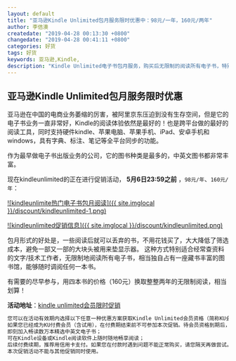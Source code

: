 ```yaml
---
layout: default
title: "亚马逊Kindle Unlimited包月服务限时优惠中：98元/一年，160元/两年"
author: 李佶澳
createdate: "2019-04-28 00:13:30 +0800"
changedate: "2019-04-28 00:41:11 +0800"
categories: 好货
tags: 好货
keywords: 亚马逊,Kindle,
description: "Kindle Unlimited电子书包月服务，购买后无限制的阅读所有电子书，特别适合大量阅读者"
---
```


## 亚马逊Kindle Unlimited包月服务限时优惠

亚马逊在中国的电商业务萎缩的厉害，被阿里京东压迫到没有生存空间，但是它的电子书业务一直非常好，Kindle的阅读体验依然是最好的！也是跨平台做的最好的阅读工具，同时支持硬件kindle、苹果电脑、苹果手机、iPad、安卓手机和windows，具有字典、标注、笔记等全平台同步的功能。

作为最早做电子书出版业务的公司，它的图书种类是最多的，中英文图书都非常丰富。

现在kindleunlimited的正在进行促销活动， **5月6日23:59之前** ，`98元/年`、`160元/年`：

[![kindleunlimite热门电子书包月阅读]({{ site.imglocal }}/discount/kindleunlimited-1.png)](https://www.amazon.cn/b/ref=nav_custrec_signin?ie=UTF8&node=1337022071&tag=znrio-23&)

[![kindleunlimited促销信息]({{ site.imglocal }}/discount/kindleunlimited.png)](https://www.amazon.cn/b/ref=nav_custrec_signin?ie=UTF8&node=1337022071&tag=znrio-23&)

包月形式的好处是，一些阅读后就可以丢弃的书，不用花钱买了，大大降低了筛选成本，避免一部又一部的大块头被用来垫显示器。
这种方式特别适合经常查资料的文字/技术工作者，无限制地阅读所有电子书，相当独自占有一座藏书丰富的图书馆，能够随时调阅任何一本书。

有需要的尽早参与，用四本书的价格（160元）换取整整两年的无限制阅读，相当划算！

**活动地址**：[kindle unlimited会员限时促销](https://www.amazon.cn/b/ref=nav_custrec_signin?ie=UTF8&node=1337022071&tag=znrio-23&)

```sh
您可以在活动有效期内选择以下任意一种优惠方案获取Kindle Unlimited会员资格（简称KU会员资格）；
如果您已经成为KU付费会员（含试用），在付费期结束前不可参加本次促销。待会员资格到期后，可按照实时价格充值续期；
即刻加入畅读数万本精选中英文电子书；
可在Kindle设备或Kindle阅读软件上随时随地畅享阅读；
后续付费续期，推荐用信用卡支付。如果您在付款时遇到问题不能正常购买，请您隔天再做尝试。
本次促销活动不能与其他促销同时使用。
```
